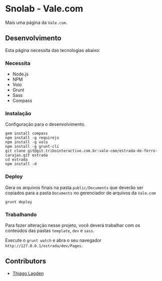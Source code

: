 Snolab - Vale.com
=================

Mais uma página da `Vale.com`.

## Desenvolvimento

Esta página necessita das tecnologias abaixo:

### Necessita

- Node.js
- NPM
- Volo
- Grunt
- Sass
- Compass

### Instalação

Configuração para o desenvolvimento.

    gem install compass
    npm install -g requirejs
    npm install -g volo
    npm install -g grunt-cli
    git clone git@git.tribointeractive.com.br:vale-com/estrada-de-ferro-carajas.git estrada
    cd estrada
    npm install -d
    
### Deploy

Gera os arquivos finais na pasta `public/Documents` que deverão ser copiados para a pasta `Documents` no gerenciador de arquivos da `Vale.com`

    grunt deploy
    

### Trabalhando

Para fazer alteração nesse projeto, você deverá trabalhar com os conteúdos das pastas `template`, `dev` e `sass`.

Execute o `grunt watch` e abra o seu navegador `http://127.0.0.1/estrada/dev/Pages`.

## Contributors

- [Thiago Lagden](https://twitter.com/thiagolagden)